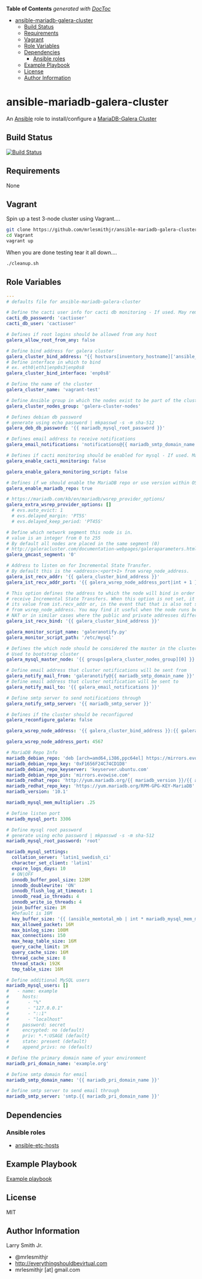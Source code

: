 <!-- START doctoc generated TOC please keep comment here to allow auto update -->

<!-- DON'T EDIT THIS SECTION, INSTEAD RE-RUN doctoc TO UPDATE -->

**Table of Contents**  _generated with [DocToc](https://github.com/thlorenz/doctoc)_

-   [ansible-mariadb-galera-cluster](#ansible-mariadb-galera-cluster)
    -   [Build Status](#build-status)
    -   [Requirements](#requirements)
    -   [Vagrant](#vagrant)
    -   [Role Variables](#role-variables)
    -   [Dependencies](#dependencies)
        -   [Ansible roles](#ansible-roles)
    -   [Example Playbook](#example-playbook)
    -   [License](#license)
    -   [Author Information](#author-information)

<!-- END doctoc generated TOC please keep comment here to allow auto update -->

# ansible-mariadb-galera-cluster

An [Ansible](https://www.ansible.com) role to install/configure a [MariaDB-Galera Cluster](https://mariadb.com/kb/en/mariadb/what-is-mariadb-galera-cluster/)

## Build Status

[![Build Status](https://travis-ci.org/mrlesmithjr/ansible-mariadb-galera-cluster.svg?branch=master)](https://travis-ci.org/mrlesmithjr/ansible-mariadb-galera-cluster)

## Requirements

None

## Vagrant

Spin up a test 3-node cluster using Vagrant....

```bash
git clone https://github.com/mrlesmithjr/ansible-mariadb-galera-cluster.git
cd Vagrant
vagrant up
```

When you are done testing tear it all down....

```bash
./cleanup.sh
```

## Role Variables

```yaml
---
# defaults file for ansible-mariadb-galera-cluster

# Define the cacti user info for cacti db monitoring - If used. May remove later.
cacti_db_password: 'cactiuser'
cacti_db_user: 'cactiuser'

# Defines if root logins should be allowed from any host
galera_allow_root_from_any: false

# Define bind address for galera cluster
galera_cluster_bind_address: "{{ hostvars[inventory_hostname]['ansible_' + galera_cluster_bind_interface]['ipv4']['address'] }}"
# Define interface in which to bind
# ex. eth0|eth1|enp0s3|enp0s8
galera_cluster_bind_interface: 'enp0s8'

# Define the name of the cluster
galera_cluster_name: 'vagrant-test'

# Define Ansible group in which the nodes exist to be part of the cluster
galera_cluster_nodes_group: 'galera-cluster-nodes'

# Defines debian db password
# generate using echo password | mkpasswd -s -m sha-512
galera_deb_db_password: '{{ mariadb_mysql_root_password }}'

# Defines email address to receive notifications
galera_email_notifications: 'notifications@{{ mariadb_smtp_domain_name }}'

# Defines if cacti monitoring should be enabled for mysql - If used. May remove later.
galera_enable_cacti_monitoring: false

galera_enable_galera_monitoring_script: false

# Defines if we should enable the MariaDB repo or use version within OS repos.
galera_enable_mariadb_repo: true

# https://mariadb.com/kb/en/mariadb/wsrep_provider_options/
galera_extra_wsrep_provider_options: []
  # evs.auto_evict: 1
  # evs.delayed_margin: 'PT5S'
  # evs.delayed_keep_period: 'PT45S'

# Define which network segment this node is in.
# value is an integer from 0 to 255
# By default all nodes are placed in the same segment (0)
# http://galeracluster.com/documentation-webpages/galeraparameters.html#gmcast-segment
galera_gmcast_segment: '0'

# Address to listen on for Incremental State Transfer.
# By default this is the <address>:<port+1> from wsrep_node_address.
galera_ist_recv_addr: '{{ galera_cluster_bind_address }}'
galera_ist_recv_addr_port: '{{ galera_wsrep_node_address_port|int + 1 }}'

# This option defines the address to which the node will bind in order to
# receive Incremental State Transfers. When this option is not set, it takes
# its value from ist.recv_addr or, in the event that that is also not set,
# from wsrep_node_address. You may find it useful when the node runs behind a
# NAT or in similar cases where the public and private addresses differ.
galera_ist_recv_bind: '{{ galera_cluster_bind_address }}'

galera_monitor_script_name: 'galeranotify.py'
galera_monitor_script_path: '/etc/mysql'

# Defines the which node should be considered the master in the cluster
# Used to bootstrap cluster
galera_mysql_master_node: '{{ groups[galera_cluster_nodes_group][0] }}'

# Define email address that cluster notifications will be sent from
galera_notify_mail_from: 'galeranotify@{{ mariadb_smtp_domain_name }}'
# Define email address that cluster notification will be sent to
galera_notify_mail_to: '{{ galera_email_notifications }}'

# Define smtp server to send notifications through
galera_notify_smtp_server: '{{ mariadb_smtp_server }}'

# Defines if the cluster should be reconfigured
galera_reconfigure_galera: false

galera_wsrep_node_address: '{{ galera_cluster_bind_address }}:{{ galera_wsrep_node_address_port }}'

galera_wsrep_node_address_port: 4567

# MariaDB Repo Info
mariadb_debian_repo: 'deb [arch=amd64,i386,ppc64el] https://mirrors.evowise.com/mariadb/repo/{{ mariadb_version }}/{{ ansible_distribution|lower }} {{ ansible_distribution_release|lower }} main'
mariadb_debian_repo_key: '0xF1656F24C74CD1D8'
mariadb_debian_repo_keyserver: 'keyserver.ubuntu.com'
mariadb_debian_repo_pin: 'mirrors.evowise.com'
mariadb_redhat_repo: 'http://yum.mariadb.org/{{ mariadb_version }}/{{ ansible_distribution|lower }}{{ ansible_distribution_major_version|int}}-amd64'
mariadb_redhat_repo_key: 'https://yum.mariadb.org/RPM-GPG-KEY-MariaDB'
mariadb_version: '10.1'

mariadb_mysql_mem_multiplier: .25

# Define listen port
mariadb_mysql_port: 3306

# Define mysql root password
# generate using echo password | mkpasswd -s -m sha-512
mariadb_mysql_root_password: 'root'

mariadb_mysql_settings:
  collation_server: 'latin1_swedish_ci'
  character_set_client: 'latin1'
  expire_logs_days: 10
  # ON|OFF
  innodb_buffer_pool_size: 128M
  innodb_doublewrite: 'ON'
  innodb_flush_log_at_timeout: 1
  innodb_read_io_threads: 4
  innodb_write_io_threads: 4
  join_buffer_size: 1M
  #Default is 16M
  key_buffer_size: '{{ (ansible_memtotal_mb | int * mariadb_mysql_mem_multiplier) | round | int }}M'
  max_allowed_packet: 16M
  max_binlog_size: 100M
  max_connections: 150
  max_heap_table_size: 16M
  query_cache_limit: 1M
  query_cache_size: 16M
  thread_cache_size: 8
  thread_stack: 192K
  tmp_table_size: 16M

# Define additional MySQL users
mariadb_mysql_users: []
#   - name: example
#     hosts:
#       - "%"
#       - "127.0.0.1"
#       - "::1"
#       - "localhost"
#     password: secret
#     encrypted: no (default)
#     priv: *.*:USAGE (default}
#     state: present (default)
#     append_privs: no (default)

# Define the primary domain name of your environment
mariadb_pri_domain_name: 'example.org'

# Define smtp domain for email
mariadb_smtp_domain_name: '{{ mariadb_pri_domain_name }}'

# Define smtp server to send email through
mariadb_smtp_server: 'smtp.{{ mariadb_pri_domain_name }}'
```

## Dependencies

### Ansible roles

-   [ansible-etc-hosts](https://github.com/mrlesmithjr/ansible-etc-hosts)

## Example Playbook

[Example playbook](./playbook.yml)

## License

MIT

## Author Information

Larry Smith Jr.

-   @mrlesmithjr
-   <http://everythingshouldbevirtual.com>
-   mrlesmithjr [at] gmail.com
